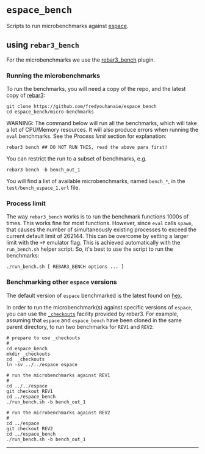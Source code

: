 # `espace_bench`

Scripts to run microbenchmarks against
[espace](https://github.com/fredyouhanaie/espace).

## using `rebar3_bench`

For the microbenchmarks we use the
[rebar3_bench](https://github.com/seriyps/rebar3_bench) plugin.

### Running the microbenchmarks

To run the benchmarks, you will need a copy of the repo, and the
latest copy of [rebar3](https://rebar3.org/):

```shell
git clone https://github.com/fredyouhanaie/espace_bench
cd espace_bench/micro-benchmarks
```

WARNING: The command below will run all the benchmarks, which will
take a lot of CPU/Memory resources. It will also produce errors when
running the `eval` benchmarks. See the _Process limit_ section for
explanation:

```shell
rebar3 bench ## DO NOT RUN THIS, read the above para first!
```

You can restrict the run to a subset of benchmarks, e.g.

```shell
rebar3 bench -b bench_out_1
```

You will find a list of available microbenchmarks, named `bench_*`, in
the `test/bench_espace_1.erl` file.

### Process limit

The way `rebar3_bench` works is to run the benchmark functions 1000s
of times. This works fine for most functions. However, since `eval`
calls `spawn`, that causes the number of simultaneously existing
processes to exceed the current default limit of 262144. This can be
overcome by setting a larger limit with the `+P` emulator flag. This
is achieved automatically with the `run_bench.sh` helper script. So,
it's best to use the script to run the benchmarks:

```shell
./run_bench.sh [ REBAR3_BENCH options ... ]
```

### Benchmarking other `espace` versions

The default version of `espace` benchmarked is the latest found on
[hex](https://hex.pm/packages/espace).

In order to run the microbenchmark(s) against specific versions of
`espace`, you can use the
[`_checkouts`](https://rebar3.readme.io/docs/dependencies#checkout-dependencies)
facility provided by rebar3. For example, assuming that `espace` and
`espace_bench` have been cloned in the same parent directory, to run
two benchmarks for `REV1` and `REV2`:

```shell
# prepare to use _checkouts
#
cd espace_bench
mkdir _checkouts
cd  _checkouts
ln -sv ../../espace espace

# run the microbenchmarks against REV1
#
cd ../../espace
git checkout REV1
cd ../espace_bench
./run_bench.sh -b bench_out_1

# run the microbenchmarks against REV2
#
cd ../espace
git checkout REV2
cd ../espace_bench
./run_bench.sh -b bench_out_1

```

---
